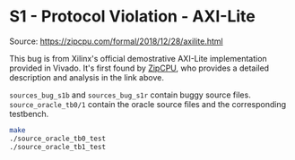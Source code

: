 # S1 - Protocol Violation - AXI-Lite

Source: https://zipcpu.com/formal/2018/12/28/axilite.html

This bug is from Xilinx's official demostrative AXI-Lite implementation provided in Vivado. It's first found by [ZipCPU](https://zipcpu.com), who provides a detailed description and analysis in the link above.

`sources_bug_s1b` and `sources_bug_s1r` contain buggy source files.
`source_oracle_tb0/1` contain the oracle source files and the corresponding testbench.

```bash
make
./source_oracle_tb0_test
./source_oracle_tb1_test
```